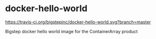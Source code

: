 # docker-hello-world

https://travis-ci.org/bigstepinc/docker-hello-world.svg?branch=master

Bigstep docker hello world image for the ContainerArray product
